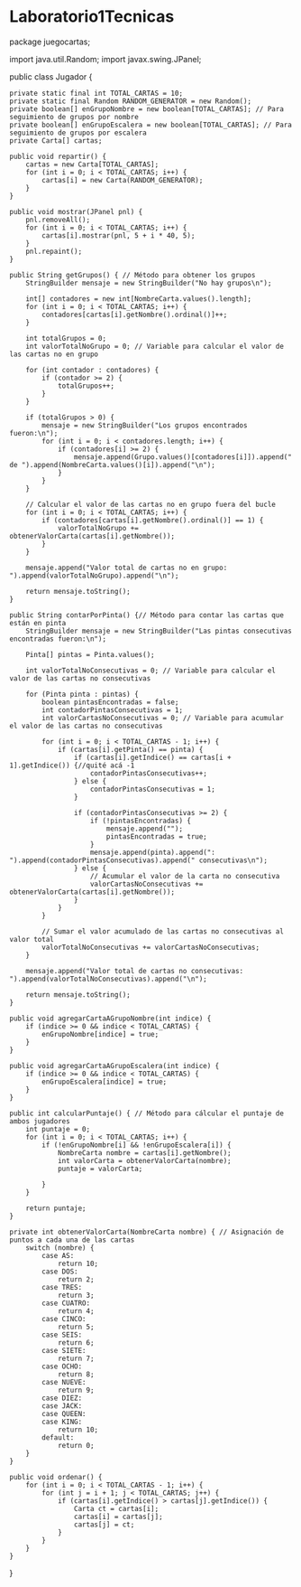 # Laboratorio1Tecnicas
package juegocartas;

import java.util.Random;
import javax.swing.JPanel;

public class Jugador {

    private static final int TOTAL_CARTAS = 10;
    private static final Random RANDOM_GENERATOR = new Random();
    private boolean[] enGrupoNombre = new boolean[TOTAL_CARTAS]; // Para seguimiento de grupos por nombre
    private boolean[] enGrupoEscalera = new boolean[TOTAL_CARTAS]; // Para seguimiento de grupos por escalera
    private Carta[] cartas;

    public void repartir() {
        cartas = new Carta[TOTAL_CARTAS];
        for (int i = 0; i < TOTAL_CARTAS; i++) {
            cartas[i] = new Carta(RANDOM_GENERATOR);
        }
    }

    public void mostrar(JPanel pnl) {
        pnl.removeAll();
        for (int i = 0; i < TOTAL_CARTAS; i++) {
            cartas[i].mostrar(pnl, 5 + i * 40, 5);
        }
        pnl.repaint();
    }

    public String getGrupos() { // Método para obtener los grupos
        StringBuilder mensaje = new StringBuilder("No hay grupos\n");

        int[] contadores = new int[NombreCarta.values().length];
        for (int i = 0; i < TOTAL_CARTAS; i++) {
            contadores[cartas[i].getNombre().ordinal()]++;
        }

        int totalGrupos = 0;
        int valorTotalNoGrupo = 0; // Variable para calcular el valor de las cartas no en grupo

        for (int contador : contadores) {
            if (contador >= 2) {
                totalGrupos++;
            }
        }

        if (totalGrupos > 0) {
            mensaje = new StringBuilder("Los grupos encontrados fueron:\n");
            for (int i = 0; i < contadores.length; i++) {
                if (contadores[i] >= 2) {
                    mensaje.append(Grupo.values()[contadores[i]]).append(" de ").append(NombreCarta.values()[i]).append("\n");
                }
            }
        }

        // Calcular el valor de las cartas no en grupo fuera del bucle
        for (int i = 0; i < TOTAL_CARTAS; i++) {
            if (contadores[cartas[i].getNombre().ordinal()] == 1) {
                valorTotalNoGrupo += obtenerValorCarta(cartas[i].getNombre());
            }
        }

        mensaje.append("Valor total de cartas no en grupo: ").append(valorTotalNoGrupo).append("\n");

        return mensaje.toString();
    }

    public String contarPorPinta() {// Método para contar las cartas que están en pinta
        StringBuilder mensaje = new StringBuilder("Las pintas consecutivas encontradas fueron:\n");

        Pinta[] pintas = Pinta.values();

        int valorTotalNoConsecutivas = 0; // Variable para calcular el valor de las cartas no consecutivas

        for (Pinta pinta : pintas) {
            boolean pintasEncontradas = false;
            int contadorPintasConsecutivas = 1;
            int valorCartasNoConsecutivas = 0; // Variable para acumular el valor de las cartas no consecutivas

            for (int i = 0; i < TOTAL_CARTAS - 1; i++) {
                if (cartas[i].getPinta() == pinta) {
                    if (cartas[i].getIndice() == cartas[i + 1].getIndice()) {//quité acá -1
                        contadorPintasConsecutivas++;
                    } else {
                        contadorPintasConsecutivas = 1;
                    }

                    if (contadorPintasConsecutivas >= 2) {
                        if (!pintasEncontradas) {
                            mensaje.append("");
                            pintasEncontradas = true;
                        }
                        mensaje.append(pinta).append(": ").append(contadorPintasConsecutivas).append(" consecutivas\n");
                    } else {
                        // Acumular el valor de la carta no consecutiva
                        valorCartasNoConsecutivas += obtenerValorCarta(cartas[i].getNombre());
                    }
                }
            }

            // Sumar el valor acumulado de las cartas no consecutivas al valor total
            valorTotalNoConsecutivas += valorCartasNoConsecutivas;
        }

        mensaje.append("Valor total de cartas no consecutivas: ").append(valorTotalNoConsecutivas).append("\n");

        return mensaje.toString();
    }

    public void agregarCartaAGrupoNombre(int indice) {
        if (indice >= 0 && indice < TOTAL_CARTAS) {
            enGrupoNombre[indice] = true;
        }
    }

    public void agregarCartaAGrupoEscalera(int indice) {
        if (indice >= 0 && indice < TOTAL_CARTAS) {
            enGrupoEscalera[indice] = true;
        }
    }

    public int calcularPuntaje() { // Método para cálcular el puntaje de ambos jugadores
        int puntaje = 0;
        for (int i = 0; i < TOTAL_CARTAS; i++) {
            if (!enGrupoNombre[i] && !enGrupoEscalera[i]) {
                NombreCarta nombre = cartas[i].getNombre();
                int valorCarta = obtenerValorCarta(nombre);
                puntaje = valorCarta;

            }
        }

        return puntaje;
    }

    private int obtenerValorCarta(NombreCarta nombre) { // Asignación de puntos a cada una de las cartas
        switch (nombre) {
            case AS:
                return 10;
            case DOS:
                return 2;
            case TRES:
                return 3;
            case CUATRO:
                return 4;
            case CINCO:
                return 5;
            case SEIS:
                return 6;
            case SIETE:
                return 7;
            case OCHO:
                return 8;
            case NUEVE:
                return 9;
            case DIEZ:
            case JACK:
            case QUEEN:
            case KING:
                return 10;
            default:
                return 0;
        }
    }

    public void ordenar() {
        for (int i = 0; i < TOTAL_CARTAS - 1; i++) {
            for (int j = i + 1; j < TOTAL_CARTAS; j++) {
                if (cartas[i].getIndice() > cartas[j].getIndice()) {
                    Carta ct = cartas[i];
                    cartas[i] = cartas[j];
                    cartas[j] = ct;
                }
            }
        }
    }
}
